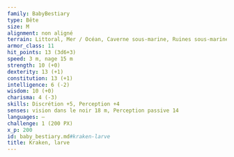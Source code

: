 ```yaml
---
family: BabyBestiary
type: Bête
size: M
alignment: non aligné
terrain: Littoral, Mer / Océan, Caverne sous-marine, Ruines sous-marines
armor_class: 11
hit_points: 13 (3d6+3)
speed: 3 m, nage 15 m
strength: 10 (+0)
dexterity: 13 (+1)
constitution: 13 (+1)
intelligence: 6 (-2)
wisdom: 10 (+0)
charisma: 4 (-3)
skills: Discrétion +5, Perception +4
senses: vision dans le noir 18 m, Perception passive 14
languages: —
challenge: 1 (200 PX)
x_p: 200
id: baby_bestiary.md#kraken-larve
title: Kraken, larve
---
```


